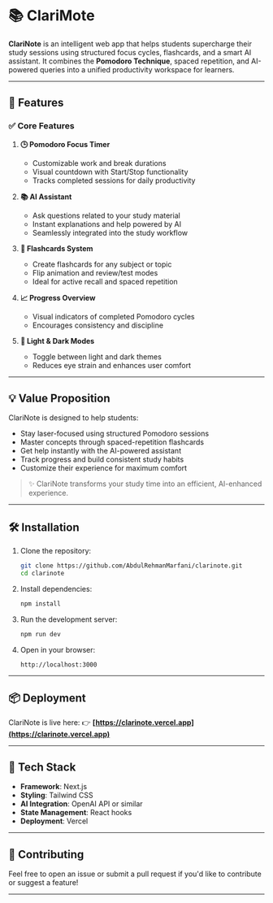

# 📚 ClariMote

**ClariNote** is an intelligent web app that helps students supercharge their study sessions using structured focus cycles, flashcards, and a smart AI assistant. It combines the **Pomodoro Technique**, spaced repetition, and AI-powered queries into a unified productivity workspace for learners.

---

## 🚀 Features

### ✅ Core Features

1. **🕒 Pomodoro Focus Timer**

   * Customizable work and break durations
   * Visual countdown with Start/Stop functionality
   * Tracks completed sessions for daily productivity

2. **📚 AI Assistant**

   * Ask questions related to your study material
   * Instant explanations and help powered by AI
   * Seamlessly integrated into the study workflow

3. **🧠 Flashcards System**

   * Create flashcards for any subject or topic
   * Flip animation and review/test modes
   * Ideal for active recall and spaced repetition

4. **📈 Progress Overview**

   * Visual indicators of completed Pomodoro cycles
   * Encourages consistency and discipline

5. **🌙 Light & Dark Modes**

   * Toggle between light and dark themes
   * Reduces eye strain and enhances user comfort

---

## 💡 Value Proposition

ClariNote is designed to help students:

* Stay laser-focused using structured Pomodoro sessions
* Master concepts through spaced-repetition flashcards
* Get help instantly with the AI-powered assistant
* Track progress and build consistent study habits
* Customize their experience for maximum comfort

> ✨ ClariNote transforms your study time into an efficient, AI-enhanced experience.

---

## 🛠️ Installation

1. Clone the repository:

   ```bash
   git clone https://github.com/AbdulRehmanMarfani/clarinote.git
   cd clarinote
   ```

2. Install dependencies:

   ```bash
   npm install
   ```

3. Run the development server:

   ```bash
   npm run dev
   ```

4. Open in your browser:

   ```
   http://localhost:3000
   ```

---

## 📦 Deployment

ClariNote is live here:
👉 **[https://clarinote.vercel.app](https://clarinote.vercel.app)**

---

## 🧠 Tech Stack

* **Framework**: Next.js
* **Styling**: Tailwind CSS
* **AI Integration**: OpenAI API or similar
* **State Management**: React hooks
* **Deployment**: Vercel

---

## 🙌 Contributing

Feel free to open an issue or submit a pull request if you'd like to contribute or suggest a feature!

---

